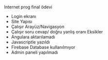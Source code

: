 Internet prog final ödevi 
- Login ekranı
- Site Yapısı
- Çalışır Arayüz/Navigasyon
- Çalışır soru cevap/ doğru yanlış oranı
Eksikler
- Angulara aktarılamadı
- Javascriptle yazıldı
- Firebase Database kullanılmıyor
- Admin paneli yapılmadı
